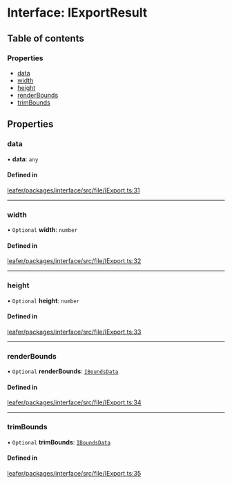 # Interface: IExportResult

## Table of contents

### Properties

- [data](IExportResult.md#data)
- [width](IExportResult.md#width)
- [height](IExportResult.md#height)
- [renderBounds](IExportResult.md#renderbounds)
- [trimBounds](IExportResult.md#trimbounds)

## Properties

### data

• **data**: `any`

#### Defined in

[leafer/packages/interface/src/file/IExport.ts:31](https://github.com/leaferjs/leafer/blob/a596007/packages/interface/src/file/IExport.ts#L31)

___

### width

• `Optional` **width**: `number`

#### Defined in

[leafer/packages/interface/src/file/IExport.ts:32](https://github.com/leaferjs/leafer/blob/a596007/packages/interface/src/file/IExport.ts#L32)

___

### height

• `Optional` **height**: `number`

#### Defined in

[leafer/packages/interface/src/file/IExport.ts:33](https://github.com/leaferjs/leafer/blob/a596007/packages/interface/src/file/IExport.ts#L33)

___

### renderBounds

• `Optional` **renderBounds**: [`IBoundsData`](IBoundsData.md)

#### Defined in

[leafer/packages/interface/src/file/IExport.ts:34](https://github.com/leaferjs/leafer/blob/a596007/packages/interface/src/file/IExport.ts#L34)

___

### trimBounds

• `Optional` **trimBounds**: [`IBoundsData`](IBoundsData.md)

#### Defined in

[leafer/packages/interface/src/file/IExport.ts:35](https://github.com/leaferjs/leafer/blob/a596007/packages/interface/src/file/IExport.ts#L35)
